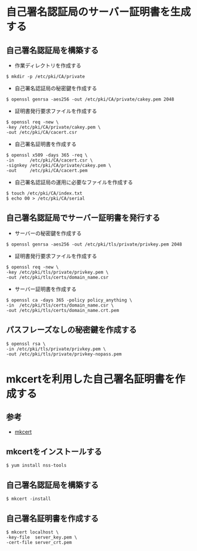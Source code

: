# 自己署名認証局のサーバー証明書を生成する

## 自己署名認証局を構築する

* 作業ディレクトリを作成する

~~~
$ mkdir -p /etc/pki/CA/private
~~~

* 自己署名認証局の秘密鍵を作成する

~~~
$ openssl genrsa -aes256 -out /etc/pki/CA/private/cakey.pem 2048
~~~

* 証明書発行要求ファイルを作成する

~~~
$ openssl req -new \
-key /etc/pki/CA/private/cakey.pem \
-out /etc/pki/CA/cacert.csr
~~~

* 自己署名証明書を作成する

~~~
$ openssl x509 -days 365 -req \
-in      /etc/pki/CA/cacert.csr \
-signkey /etc/pki/CA/private/cakey.pem \
-out     /etc/pki/CA/cacert.pem
~~~

* 自己署名認証局の運用に必要なファイルを作成する

~~~
$ touch /etc/pki/CA/index.txt
$ echo 00 > /etc/pki/CA/serial
~~~

## 自己署名認証局でサーバー証明書を発行する

* サーバーの秘密鍵を作成する

~~~
$ openssl genrsa -aes256 -out /etc/pki/tls/private/privkey.pem 2048
~~~

* 証明書発行要求ファイルを作成する

~~~
$ openssl req -new \
-key /etc/pki/tls/private/privkey.pem \
-out /etc/pki/tls/certs/domain_name.csr
~~~

* サーバー証明書を作成する

~~~
$ openssl ca -days 365 -policy policy_anything \
-in  /etc/pki/tls/certs/domain_name.csr \
-out /etc/pki/tls/certs/domain_name.crt.pem
~~~

## パスフレーズなしの秘密鍵を作成する

~~~
$ openssl rsa \
-in /etc/pki/tls/private/privkey.pem \
-out /etc/pki/tls/private/privkey-nopass.pem
~~~


# mkcertを利用した自己署名証明書を作成する

## 参考

* [mkcert](https://github.com/FiloSottile/mkcert)

## mkcertをインストールする

~~~
$ yum install nss-tools
~~~

## 自己署名認証局を構築する

~~~
$ mkcert -install
~~~

## 自己署名証明書を作成する

~~~
$ mkcert localhost \
-key-file  server_key.pem \
-cert-file server_crt.pem
~~~
